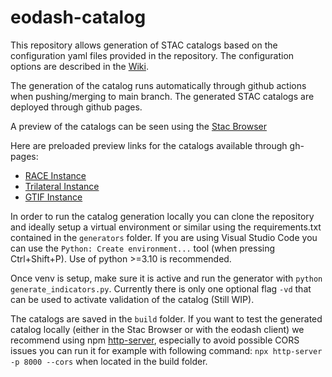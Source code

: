# eodash-catalog

This repository allows generation of STAC catalogs based on the configuration yaml files provided in the repository.
The configuration options are described in the [Wiki](../../wiki).

The generation of the catalog runs automatically through github actions when pushing/merging to main branch.
The generated STAC catalogs are deployed through github pages.

A preview of the catalogs can be seen using the [Stac Browser](https://radiantearth.github.io/stac-browser/#/)

Here are preloaded preview links for the catalogs available through gh-pages:
* [RACE Instance](https://radiantearth.github.io/stac-browser/#/external/eurodatacube.github.io/eodash-catalog/RACE/catalog.json)
* [Trilateral Instance](https://radiantearth.github.io/stac-browser/#/external/eurodatacube.github.io/eodash-catalog/trilateral/catalog.json)
* [GTIF Instance](https://radiantearth.github.io/stac-browser/#/external/eurodatacube.github.io/eodash-catalog/GTIF/catalog.json)

In order to run the catalog generation locally you can clone the repository and ideally setup a virtual environment or similar using the requirements.txt contained in the `generators` folder.
If you are using Visual Studio Code you can use the `Python: Create environment...` tool (when pressing Ctrl+Shift+P).
Use of python >=3.10 is recommended. 

Once venv is setup, make sure it is active and run the generator with `python generate_indicators.py`. 
Currently there is only one optional flag `-vd` that can be used to activate validation of the catalog (Still WIP).

The catalogs are saved in the `build` folder. If you want to test the generated catalog locally (either in the Stac Browser or with the eodash client) we recommend using npm [http-server](https://www.npmjs.com/package/http-server), especially to avoid possible CORS issues you can run it for example with following command:
`npx http-server -p 8000 --cors` 
when located in the build folder.
